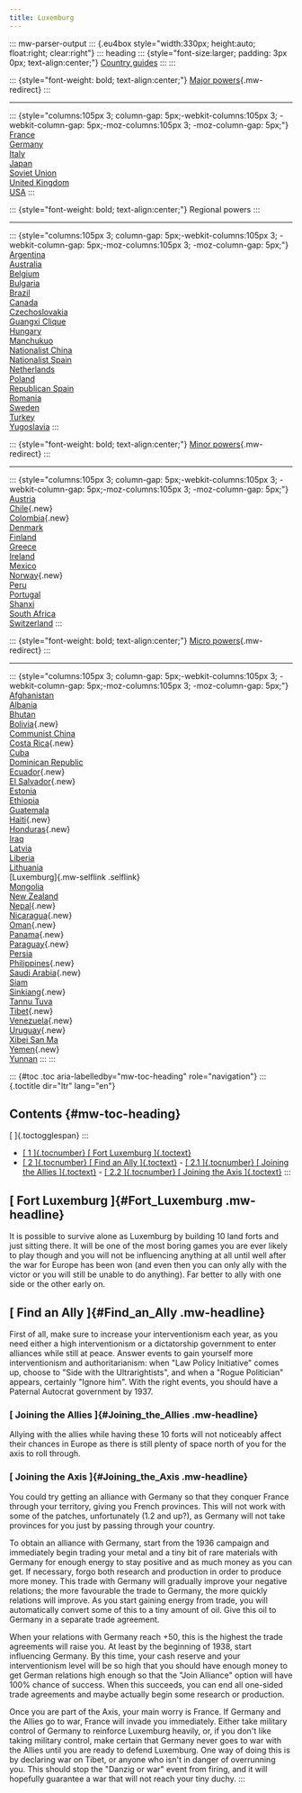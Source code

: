 ```yaml
---
title: Luxemburg
---
```


::: mw-parser-output
::: {.eu4box style="width:330px; height:auto; float:right; clear:right"}
::: heading
::: {style="font-size:larger; padding: 3px 0px; text-align:center;"}
[Country guides](/wiki/Country_guides "Country guides")
:::
:::

::: {style="font-weight: bold; text-align:center;"}
[Major powers](/wiki/Major_power "Major power"){.mw-redirect}
:::

---

::: {style="columns:105px 3; column-gap: 5px;-webkit-columns:105px 3; -webkit-column-gap: 5px;-moz-columns:105px 3; -moz-column-gap: 5px;"}
[France](/wiki/France "France")\
[Germany](/wiki/Germany "Germany")\
[Italy](/wiki/Italy "Italy")\
[Japan](/wiki/Japan "Japan")\
[Soviet Union](/wiki/Soviet_Union "Soviet Union")\
[United Kingdom](/wiki/United_Kingdom "United Kingdom")\
[USA](/wiki/USA "USA")
:::

::: {style="font-weight: bold; text-align:center;"}
Regional powers
:::

---

::: {style="columns:105px 3; column-gap: 5px;-webkit-columns:105px 3; -webkit-column-gap: 5px;-moz-columns:105px 3; -moz-column-gap: 5px;"}
[Argentina](/wiki/Argentina "Argentina")\
[Australia](/wiki/Australia "Australia")\
[Belgium](/wiki/Belgium "Belgium")\
[Bulgaria](/wiki/Bulgaria "Bulgaria")\
[Brazil](/wiki/Brazil "Brazil")\
[Canada](/wiki/Canada "Canada")\
[Czechoslovakia](/wiki/Czechoslovakia "Czechoslovakia")\
[Guangxi Clique](/wiki/Guangxi_Clique "Guangxi Clique")\
[Hungary](/wiki/Hungary "Hungary")\
[Manchukuo](/wiki/Manchukuo "Manchukuo")\
[Nationalist China](/wiki/Nationalist_China "Nationalist China")\
[Nationalist Spain](/wiki/Nationalist_Spain "Nationalist Spain")\
[Netherlands](/wiki/Netherlands "Netherlands")\
[Poland](/wiki/Poland "Poland")\
[Republican Spain](/wiki/Republican_Spain "Republican Spain")\
[Romania](/wiki/Romania "Romania")\
[Sweden](/wiki/Sweden "Sweden")\
[Turkey](/wiki/Turkey "Turkey")\
[Yugoslavia](/wiki/Yugoslavia "Yugoslavia")
:::

::: {style="font-weight: bold; text-align:center;"}
[Minor powers](/wiki/Minor_power "Minor power"){.mw-redirect}
:::

---

::: {style="columns:105px 3; column-gap: 5px;-webkit-columns:105px 3; -webkit-column-gap: 5px;-moz-columns:105px 3; -moz-column-gap: 5px;"}
[Austria](/wiki/Austria "Austria")\
[Chile](/wiki/index.php?title=Chile&action=edit&redlink=1 "Chile (page does not exist)"){.new}\
[Colombia](/wiki/index.php?title=Colombia&action=edit&redlink=1 "Colombia (page does not exist)"){.new}\
[Denmark](/wiki/Denmark "Denmark")\
[Finland](/wiki/Finland "Finland")\
[Greece](/wiki/Greece "Greece")\
[Ireland](/wiki/Ireland "Ireland")\
[Mexico](/wiki/Mexico "Mexico")\
[Norway](/wiki/index.php?title=Norway&action=edit&redlink=1 "Norway (page does not exist)"){.new}\
[Peru](/wiki/Peru "Peru")\
[Portugal](/wiki/Portugal "Portugal")\
[Shanxi](/wiki/Shanxi "Shanxi")\
[South Africa](/wiki/South_Africa "South Africa")\
[Switzerland](/wiki/Switzerland "Switzerland")
:::

::: {style="font-weight: bold; text-align:center;"}
[Micro powers](/wiki/Micro_power "Micro power"){.mw-redirect}
:::

---

::: {style="columns:105px 3; column-gap: 5px;-webkit-columns:105px 3; -webkit-column-gap: 5px;-moz-columns:105px 3; -moz-column-gap: 5px;"}
[Afghanistan](/wiki/Afghanistan "Afghanistan")\
[Albania](/wiki/Albania "Albania")\
[Bhutan](/wiki/Bhutan "Bhutan")\
[Bolivia](/wiki/index.php?title=Bolivia&action=edit&redlink=1 "Bolivia (page does not exist)"){.new}\
[Communist China](/wiki/Communist_China "Communist China")\
[Costa
Rica](/wiki/index.php?title=Costa_Rica&action=edit&redlink=1 "Costa Rica (page does not exist)"){.new}\
[Cuba](/wiki/Cuba "Cuba")\
[Dominican Republic](/wiki/Dominican_Republic "Dominican Republic")\
[Ecuador](/wiki/index.php?title=Ecuador&action=edit&redlink=1 "Ecuador (page does not exist)"){.new}\
[El
Salvador](/wiki/index.php?title=El_Salvador&action=edit&redlink=1 "El Salvador (page does not exist)"){.new}\
[Estonia](/wiki/Estonia "Estonia")\
[Ethiopia](/wiki/Ethiopia "Ethiopia")\
[Guatemala](/wiki/Guatemala "Guatemala")\
[Haiti](/wiki/index.php?title=Haiti&action=edit&redlink=1 "Haiti (page does not exist)"){.new}\
[Honduras](/wiki/index.php?title=Honduras&action=edit&redlink=1 "Honduras (page does not exist)"){.new}\
[Iraq](/wiki/Iraq "Iraq")\
[Latvia](/wiki/Latvia "Latvia")\
[Liberia](/wiki/Liberia "Liberia")\
[Lithuania](/wiki/Lithuania "Lithuania")\
[Luxemburg]{.mw-selflink .selflink}\
[Mongolia](/wiki/Mongolia "Mongolia")\
[New Zealand](/wiki/New_Zealand "New Zealand")\
[Nepal](/wiki/index.php?title=Nepal&action=edit&redlink=1 "Nepal (page does not exist)"){.new}\
[Nicaragua](/wiki/index.php?title=Nicaragua&action=edit&redlink=1 "Nicaragua (page does not exist)"){.new}\
[Oman](/wiki/index.php?title=Oman&action=edit&redlink=1 "Oman (page does not exist)"){.new}\
[Panama](/wiki/index.php?title=Panama&action=edit&redlink=1 "Panama (page does not exist)"){.new}\
[Paraguay](/wiki/index.php?title=Paraguay&action=edit&redlink=1 "Paraguay (page does not exist)"){.new}\
[Persia](/wiki/Persia "Persia")\
[Philippines](/wiki/index.php?title=Philippines&action=edit&redlink=1 "Philippines (page does not exist)"){.new}\
[Saudi
Arabia](/wiki/index.php?title=Saudi_Arabia&action=edit&redlink=1 "Saudi Arabia (page does not exist)"){.new}\
[Siam](/wiki/Siam "Siam")\
[Sinkiang](/wiki/index.php?title=Sinkiang&action=edit&redlink=1 "Sinkiang (page does not exist)"){.new}\
[Tannu Tuva](/wiki/Tannu_Tuva "Tannu Tuva")\
[Tibet](/wiki/index.php?title=Tibet&action=edit&redlink=1 "Tibet (page does not exist)"){.new}\
[Venezuela](/wiki/index.php?title=Venezuela&action=edit&redlink=1 "Venezuela (page does not exist)"){.new}\
[Uruguay](/wiki/index.php?title=Uruguay&action=edit&redlink=1 "Uruguay (page does not exist)"){.new}\
[Xibei San Ma](/wiki/Xibei_San_Ma "Xibei San Ma")\
[Yemen](/wiki/index.php?title=Yemen&action=edit&redlink=1 "Yemen (page does not exist)"){.new}\
[Yunnan](/wiki/Yunnan "Yunnan")
:::
:::

::: {#toc .toc aria-labelledby="mw-toc-heading" role="navigation"}
::: {.toctitle dir="ltr" lang="en"}

## Contents {#mw-toc-heading}

[ ]{.toctogglespan}
:::

- [[ 1 ]{.tocnumber} [ Fort Luxemburg ]{.toctext}](#Fort_Luxemburg)
- [[ 2 ]{.tocnumber} [ Find an Ally ]{.toctext}](#Find_an_Ally) - [[ 2.1 ]{.tocnumber} [ Joining the Allies
  ]{.toctext}](#Joining_the_Allies) - [[ 2.2 ]{.tocnumber} [ Joining the Axis
  ]{.toctext}](#Joining_the_Axis)
  :::

## [ Fort Luxemburg ]{#Fort_Luxemburg .mw-headline}

It is possible to survive alone as Luxemburg by building 10 land forts
and just sitting there. It will be one of the most boring games you are
ever likely to play though and you will not be influencing anything at
all until well after the war for Europe has been won (and even then you
can only ally with the victor or you will still be unable to do
anything). Far better to ally with one side or the other early on.

## [ Find an Ally ]{#Find_an_Ally .mw-headline}

First of all, make sure to increase your interventionism each year, as
you need either a high interventionism or a dictatorship government to
enter alliances while still at peace. Answer events to gain yourself
more interventionism and authoritarianism: when \"Law Policy
Initiative\" comes up, choose to \"Side with the Ultrarightists\", and
when a \"Rogue Politician\" appears, certainly \"Ignore him\". With the
right events, you should have a Paternal Autocrat government by 1937.

### [ Joining the Allies ]{#Joining_the_Allies .mw-headline}

Allying with the allies while having these 10 forts will not noticeably
affect their chances in Europe as there is still plenty of space north
of you for the axis to roll through.

### [ Joining the Axis ]{#Joining_the_Axis .mw-headline}

You could try getting an alliance with Germany so that they conquer
France through your territory, giving you French provinces. This will
not work with some of the patches, unfortunately (1.2 and up?), as
Germany will not take provinces for you just by passing through your
country.

To obtain an alliance with Germany, start from the 1936 campaign and
immediately begin trading your metal and a tiny bit of rare materials
with Germany for enough energy to stay positive and as much money as you
can get. If necessary, forgo both research and production in order to
produce more money. This trade with Germany will gradually improve your
negative relations; the more favourable the trade to Germany, the more
quickly relations will improve. As you start gaining energy from trade,
you will automatically convert some of this to a tiny amount of oil.
Give this oil to Germany in a separate trade agreement.

When your relations with Germany reach +50, this is the highest the
trade agreements will raise you. At least by the beginning of 1938,
start influencing Germany. By this time, your cash reserve and your
interventionism level will be so high that you should have enough money
to get German relations high enough so that the \"Join Alliance\" option
will have 100% chance of success. When this succeeds, you can end all
one-sided trade agreements and maybe actually begin some research or
production.

Once you are part of the Axis, your main worry is France. If Germany and
the Allies go to war, France will invade you immediately. Either take
military control of Germany to reinforce Luxemburg heavily, or, if you
don\'t like taking military control, make certain that Germany never
goes to war with the Allies until you are ready to defend Luxemburg. One
way of doing this is by declaring war on Tibet, or anyone who isn\'t in
danger of overrunning you. This should stop the \"Danzig or war\" event
from firing, and it will hopefully guarantee a war that will not reach
your tiny duchy.
:::

